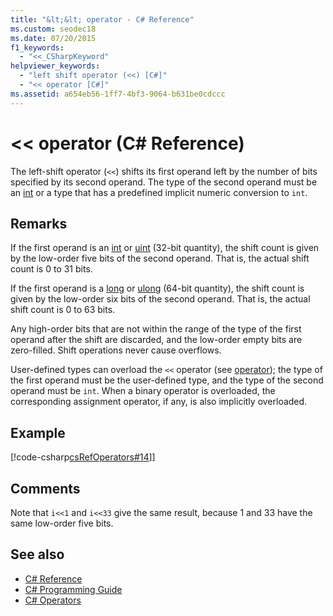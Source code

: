 ```yaml
---
title: "&lt;&lt; operator - C# Reference"
ms.custom: seodec18
ms.date: 07/20/2015
f1_keywords: 
  - "<<_CSharpKeyword"
helpviewer_keywords: 
  - "left shift operator (<<) [C#]"
  - "<< operator [C#]"
ms.assetid: a654eb56-1ff7-4bf3-9064-b631be0cdccc
---
```

# &lt;&lt; operator (C# Reference)

The left-shift operator (`<<`) shifts its first operand left by the number of bits specified by its second operand. The type of the second operand must be an [int](../keywords/int.md) or a type that has a predefined implicit numeric conversion to `int`.

## Remarks

If the first operand is an [int](../keywords/int.md) or [uint](../keywords/uint.md) (32-bit quantity), the shift count is given by the low-order five bits of the second operand. That is, the actual shift count is 0 to 31 bits.

If the first operand is a [long](../keywords/long.md) or [ulong](../keywords/ulong.md) (64-bit quantity), the shift count is given by the low-order six bits of the second operand. That is, the actual shift count is 0 to 63 bits.

Any high-order bits that are not within the range of the type of the first operand after the shift are discarded, and the low-order empty bits are zero-filled. Shift operations never cause overflows.

User-defined types can overload the `<<` operator (see [operator](../keywords/operator.md)); the type of the first operand must be the user-defined type, and the type of the second operand must be `int`. When a binary operator is overloaded, the corresponding assignment operator, if any, is also implicitly overloaded.

## Example

[!code-csharp[csRefOperators#14](~/samples/snippets/csharp/VS_Snippets_VBCSharp/csrefOperators/CS/csrefOperators.cs#14)]]

## Comments

Note that `i<<1` and `i<<33` give the same result, because 1 and 33 have the same low-order five bits.

## See also

- [C# Reference](../index.md)
- [C# Programming Guide](../../programming-guide/index.md)
- [C# Operators](index.md)
